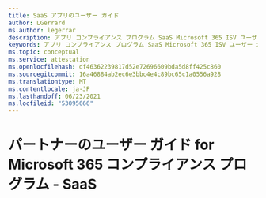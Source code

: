 ```yaml
---
title: SaaS アプリのユーザー ガイド
author: LGerrard
ms.author: legerrar
description: アプリ コンプライアンス プログラム SaaS Microsoft 365 ISV ユーザー ガイド
keywords: アプリ コンプライアンス プログラム SaaS Microsoft 365 ISV ユーザー ガイド
ms.topic: conceptual
ms.service: attestation
ms.openlocfilehash: df46362239817d52e72696609bda5d8ff425c860
ms.sourcegitcommit: 16a46884ab2ec6e3bbc4e4c89bc65c1a0556a928
ms.translationtype: MT
ms.contentlocale: ja-JP
ms.lasthandoff: 06/23/2021
ms.locfileid: "53095666"
---
```

# <a name="partners-user-guide-for-microsoft-365-app-compliance-program---saas"></a>パートナーのユーザー ガイド for Microsoft 365 コンプライアンス プログラム - SaaS
